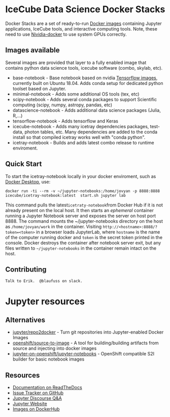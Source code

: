 # IceCube Data Science Docker Stacks

Docker Stacks are a set of ready-to-run [Docker images](https://hub.docker.com/u/blaufuss) containing Jupyter applications, IceCube tools, and interactive computing tools.
Note, these need to use [Nividia-docker](https://docs.nvidia.com/datacenter/cloud-native/container-toolkit/install-guide.html) to use system GPUs correctly.

## Images available

Several images are provided that layer to a fully enabled image that contains python data science tools, icecube software (combo, skylab, etc).

* base-notebook - Base notebook based on nvidia [Tensorflow images](https://hub.docker.com/r/tensorflow/tensorflow), currently built on Ubuntu 18.04.  Adds conda setup for dedicated python toolset based on Jupyter.
* minimal-notebook - Adds some additional OS tools (tex, etc)
* scipy-notebook - Adds several conda packages to support Scientific computing (scipy, numpy, astropy, pandas, etc)
* datascience-notebook - Adds additional data science packages (Julia, R,...)
* tensorflow-notebook - Adds tensorflow and Keras
* icecube-notebook - Adds many icetray dependencies packages, test-data, photon tables, etc.  Many dependencies are added to the conda install so that compiled icetray works well with "conda python".
* icetray-notebook - Builds and adds latest combo release to runtime enviroment.

## Quick Start
To start the icetray-notebook locally in your docker enviroment, such as  [Docker Desktop](https://www.docker.com/products/docker-desktop), use:

    docker run -ti --rm -v ~/jupyter-notebooks:/home/jovyan -p 8888:8888 icecube/icetray-notebook:latest  start.sh jupyter lab

This command pulls the latest`icetraty-notebook`from Docker Hub if it is not already present on the local host. It then starts an *ephemeral* container running a Jupyter Notebook server and exposes the server on host port 8888. The command mounts the ~/jupyter-notebooks directory on the host as `/home/jovyan/work` in the container.  Visiting `http://<hostname>:8888/?token=<token>` in a browser loads JupyterLab, where `hostname` is the name of the computer running docker and `token` is the secret token printed in the console. Docker destroys the container after notebook server exit, but any files written to `~/jupyter-notebooks` in the container remain intact on the host.

## Contributing

    Talk to Erik.  @blaufuss on slack.

# Jupyter resources

## Alternatives

- [jupyter/repo2docker](https://github.com/jupyter/repo2docker) - Turn git repositories into
  Jupyter-enabled Docker Images
- [openshift/source-to-image](https://github.com/openshift/source-to-image) - A tool for
  building/building artifacts from source and injecting into docker images
- [jupyter-on-openshift/jupyter-notebooks](https://github.com/jupyter-on-openshift/jupyter-notebooks) -
  OpenShift compatible S2I builder for basic notebook images

## Resources

- [Documentation on ReadTheDocs](http://jupyter-docker-stacks.readthedocs.io/)
- [Issue Tracker on GitHub](https://github.com/jupyter/docker-stacks)
- [Jupyter Discourse Q&A](https://discourse.jupyter.org/c/questions)
- [Jupyter Website](https://jupyter.org)
- [Images on DockerHub](https://hub.docker.com/u/jupyter)
